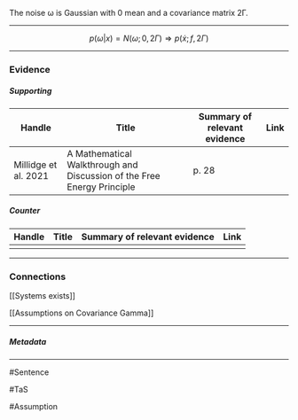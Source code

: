 The noise ω is Gaussian with 0 mean and a covariance matrix 2Γ.
***
$$
p(\omega | x) = N(\omega; 0, 2\Gamma) \Rightarrow p(\dot{x}; f, 2\Gamma)
$$
***
### Evidence
##### Supporting

| Handle               | Title                                                                  | Summary of relevant evidence | Link                                |
| -------------------- | ---------------------------------------------------------------------- | ---------------------------- | ----------------------------------- |
| Millidge et al. 2021 | A Mathematical Walkthrough and Discussion of the Free Energy Principle | p. 28                        | [](http://arxiv.org/abs/2108.13343) |
##### Counter
| Handle | Title | Summary of relevant evidence | Link |
| ------ | ----- | ---------------------------- | ---- |
|        |       |                              |      |

***
### Connections
[[Systems exists]]

[[Assumptions on Covariance Gamma]]

***
##### Metadata
***
#Sentence

#TaS

#Assumption